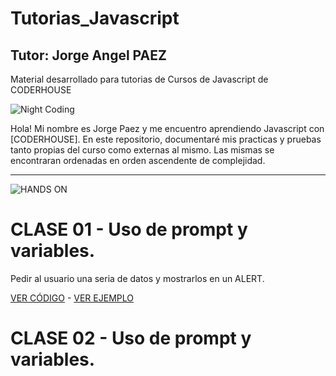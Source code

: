 # Tutorias_Javascript
## Tutor: Jorge Angel PAEZ
Material desarrollado para tutorias de Cursos de Javascript de CODERHOUSE

![Night Coding](https://tutoriasjs.netlify.app/coding_gif.gif)

Hola! Mi nombre es Jorge Paez y me encuentro aprendiendo Javascript con [CODERHOUSE].
En este repositorio, documentaré mis practicas y pruebas tanto propias del curso como externas al mismo.
Las mismas se encontraran ordenadas en orden ascendente de complejidad.

---
![HANDS ON](https://tutoriasjs.netlify.app/HANDSON_HEADER.png)

# CLASE 01 - Uso de prompt y variables.

Pedir al usuario una seria de datos y mostrarlos en un ALERT.

[VER CÓDIGO](https://github.com/GiorgioCode/practicas-js/tree/master/01_prompt) - [VER EJEMPLO](https://practicajavascript.netlify.app/01_prompt/)

# CLASE 02 - Uso de prompt y variables.